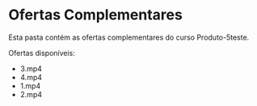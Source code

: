 # Ofertas Complementares

Esta pasta contém as ofertas complementares do curso Produto-5teste.

Ofertas disponíveis:
- 3.mp4
- 4.mp4
- 1.mp4
- 2.mp4